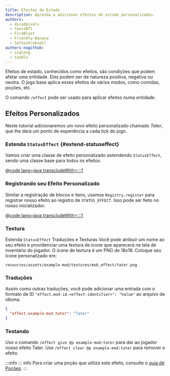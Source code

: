 ```yaml
---
title: Efeitos de Estado
description: Aprenda a adicionar efeitos de estado personalizados.
authors:
  - dicedpixels
  - YanisBft
  - FireBlast
  - Friendly-Banana
  - SattesKrokodil
authors-nogithub:
  - siglong
  - tao0lu
---
```


Efeitos de estado, conhecidos como efeitos, são condições que podem afetar uma entidade. Eles podem ser de natureza positiva, negativa ou neutra. O jogo base aplica esses efeitos de vários modos, como comidas, poções, etc.

O comando `/effect` pode ser usado para aplicar efeitos numa entidade.

## Efeitos Personalizados

Neste tutorial adicionaremos um novo efeito personalizado chamado _Tater_, que lhe dará um ponto de experiência a cada tick do jogo.

### Estenda `StatusEffect` {#extend-statuseffect}

Vamos criar uma classe de efeito personalizado estendendo `StatusEffect`, sendo uma classe base para todos os efeitos.

@[code lang=java transcludeWith=:::1](@/reference/1.21/src/main/java/com/example/docs/effect/TaterEffect.java)

### Registrando seu Efeito Personalizado

Similar a registração de blocos e itens, usamos `Registry.register` para registrar nosso efeito ao registro de `STATUS_EFFECT`. Isso pode ser feito no nosso inicializador.

@[code lang=java transcludeWith=:::1](@/reference/1.21/src/main/java/com/example/docs/effect/ExampleModEffects.java)

### Textura

Estenda `StatusEffect` Traduções e Texturas Você pode atribuir um nome ao seu efeito e providenciar uma textura de ícone que aparecerá na tela de inventário do jogador. O ícone de textura é um PNG de 18x18. Coloque seu ícone personalizado em:

```:no-line-numbers
resources/assets/example-mod/textures/mob_effect/tater.png
```

<DownloadEntry type="Example Texture" visualURL="/assets/develop/tater-effect.png" downloadURL="/assets/develop/tater-effect-icon.png" />

### Traduções

Assim como outras traduções, você pode adicionar uma entrada com o formato de ID `"effect.mod-id.<effect-identifier>": "Value"` ao arquivo de idioma.

```json
{
  "effect.example-mod.tater": "Tater"
}
```

### Testando

Uso o comando `/effect give @p example-mod:tater` para dar ao jogador nosso efeito Tater.
Use `/effect clear @p example-mod:tater` para remover o efeito.

:::info
::: info
Para criar uma poção que utiliza este efeito, consulte o [guia de Poções](../items/potions).
:::
